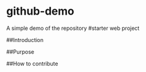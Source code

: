 # github-demo
A simple demo of the repository
#starter web project

##Introduction

##Purpose

##How to contribute 

